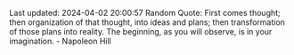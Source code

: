 Last updated: 2024-04-02 20:00:57
Random Quote: First comes thought; then organization of that thought, into ideas and plans; then transformation of those plans into reality. The beginning, as you will observe, is in your imagination. - Napoleon Hill